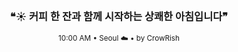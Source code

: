 <div align="center">

<br>

<h3>❝☀️ 커피 한 잔과 함께 시작하는 상쾌한 아침입니다❞</h3>

<sub>10:00 AM • Seoul ☁️ • by CrowRish</sub>

<br>

</div>